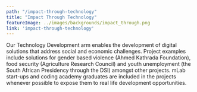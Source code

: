 ```yaml
---
path: "/impact-through-technology"
title: "Impact Through Technology"
featureImage: ../images/backgrounds/impact_through.png
link: 'impact-through-technology'
---
```


Our Technology Development arm enables the development of digital solutions that address social and economic challenges. Project examples include solutions for gender based violence (Ahmed Kathrada Foundation), food security (Agriculture Research Council) and youth unemployment (the South African Presidency through the DSI) amongst other projects. mLab start-ups and coding academy graduates are included in the projects whenever possible to expose them to real life development opportunities.